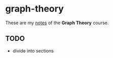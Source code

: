 # graph-theory

These are my [notes](<https://raw.githubusercontent.com/aflaag-notes/graph-theory/main/src/Graph Theory.pdf>) of the **Graph Theory** course.

## TODO

- divide into sections

